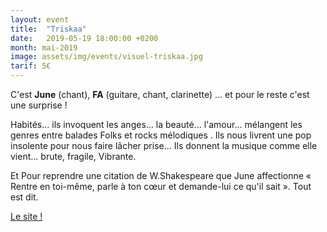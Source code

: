```yaml
---
layout: event
title:  "Triskaa"
date:   2019-05-19 18:00:00 +0200
month: mai-2019
image: assets/img/events/visuel-triskaa.jpg
tarif: 5€
---
```


C'est **June** (chant), **FA** (guitare, chant, clarinette) ... et pour le reste c'est une surprise !  

Habités... ils invoquent les anges... la beauté... l'amour... mélangent les genres entre balades Folks et rocks mélodiques . Ils nous livrent une pop insolente pour nous faire lâcher prise... Ils donnent la musique comme elle vient... brute, fragile, Vibrante.

Et Pour reprendre une citation de W.Shakespeare que June affectionne « Rentre en toi-même, parle à ton cœur et demande-lui ce qu'il sait ». Tout est dit.

[Le site !](https://www.triskaa.com/)
